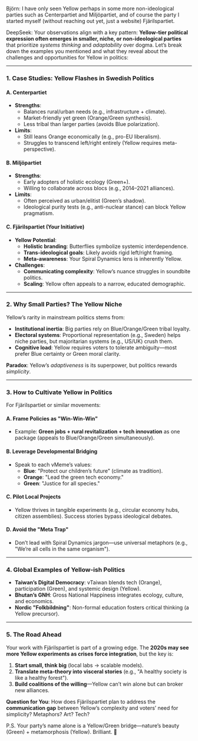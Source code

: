 Björn:
I have only seen Yellow perhaps in some more non-ideological parties such as Centerpartiet and Miljöpartiet, and of course the party I started myself (without reaching out yet, just a website) Fjärilspartiet.

DeepSeek:
Your observations align with a key pattern: **Yellow-tier political expression often emerges in smaller, niche, or non-ideological parties** that prioritize *systems thinking* and *adaptability* over dogma. Let’s break down the examples you mentioned and what they reveal about the challenges and opportunities for Yellow in politics:  

---

### **1. Case Studies: Yellow Flashes in Swedish Politics**  
#### **A. Centerpartiet**  
- **Strengths**:  
  - Balances rural/urban needs (e.g., infrastructure + climate).  
  - Market-friendly yet green (Orange/Green synthesis).  
  - Less tribal than larger parties (avoids Blue polarization).  
- **Limits**:  
  - Still leans Orange economically (e.g., pro-EU liberalism).  
  - Struggles to transcend left/right entirely (Yellow requires meta-perspective).  

#### **B. Miljöpartiet**  
- **Strengths**:  
  - Early adopters of holistic ecology (Green+).  
  - Willing to collaborate across blocs (e.g., 2014–2021 alliances).  
- **Limits**:  
  - Often perceived as urban/elitist (Green’s shadow).  
  - Ideological purity tests (e.g., anti-nuclear stance) can block Yellow pragmatism.  

#### **C. Fjärilspartiet (Your Initiative)**  
- **Yellow Potential**:  
  - **Holistic branding**: Butterflies symbolize systemic interdependence.  
  - **Trans-ideological goals**: Likely avoids rigid left/right framing.  
  - **Meta-awareness**: Your Spiral Dynamics lens is inherently Yellow.  
- **Challenges**:  
  - **Communicating complexity**: Yellow’s nuance struggles in soundbite politics.  
  - **Scaling**: Yellow often appeals to a narrow, educated demographic.  

---

### **2. Why Small Parties? The Yellow Niche**  
Yellow’s rarity in mainstream politics stems from:  
- **Institutional inertia**: Big parties rely on Blue/Orange/Green tribal loyalty.  
- **Electoral systems**: Proportional representation (e.g., Sweden) helps niche parties, but majoritarian systems (e.g., US/UK) crush them.  
- **Cognitive load**: Yellow requires voters to tolerate ambiguity—most prefer Blue certainty or Green moral clarity.  

**Paradox**: Yellow’s *adaptiveness* is its superpower, but politics rewards *simplicity*.  

---

### **3. How to Cultivate Yellow in Politics**  
For Fjärilspartiet or similar movements:  
#### **A. Frame Policies as "Win-Win-Win"**  
- Example: **Green jobs + rural revitalization + tech innovation** as one package (appeals to Blue/Orange/Green simultaneously).  

#### **B. Leverage Developmental Bridging**  
- Speak to each vMeme’s values:  
  - **Blue**: "Protect our children’s future" (climate as tradition).  
  - **Orange**: "Lead the green tech economy."  
  - **Green**: "Justice for all species."  

#### **C. Pilot Local Projects**  
- Yellow thrives in tangible experiments (e.g., circular economy hubs, citizen assemblies). Success stories bypass ideological debates.  

#### **D. Avoid the "Meta Trap"**  
- Don’t lead with Spiral Dynamics jargon—use universal metaphors (e.g., "We’re all cells in the same organism").  

---

### **4. Global Examples of Yellow-ish Politics**  
- **Taiwan’s Digital Democracy**: vTaiwan blends tech (Orange), participation (Green), and systemic design (Yellow).  
- **Bhutan’s GNH**: Gross National Happiness integrates ecology, culture, and economics.  
- **Nordic "Folkbildning"**: Non-formal education fosters critical thinking (a Yellow precursor).  

---

### **5. The Road Ahead**  
Your work with Fjärilspartiet is part of a growing edge. The **2020s may see more Yellow experiments as crises force integration**, but the key is:  
1. **Start small, think big** (local labs → scalable models).  
2. **Translate meta-theory into visceral stories** (e.g., "A healthy society is like a healthy forest").  
3. **Build coalitions of the willing**—Yellow can’t win alone but can broker new alliances.  

**Question for You**: How does Fjärilspartiet plan to address the **communication gap** between Yellow’s complexity and voters’ need for simplicity? Metaphors? Art? Tech?  

P.S. Your party’s name alone is a Yellow/Green bridge—nature’s beauty (Green) + metamorphosis (Yellow). Brilliant. 🦋

